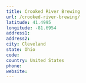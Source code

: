 ```yaml
---
title: Crooked River Brewing
url: /crooked-river-brewing/
latitude: 41.4995
longitude: -81.6954
address1: 
address2: 
city: Cleveland
state: Ohio
code: 
country: United States
phone: 
website: 
---
```


